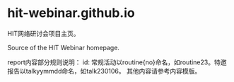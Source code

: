 # hit-webinar.github.io

HIT网络研讨会项目主页。

Source of the HIT Webinar homepage.

report内容部分规则说明：
id: 常规活动以routine{no}命名，如routine23。特邀报告以talkyymmdd命名，如talk230106。
其他内容请参考内容模版。

